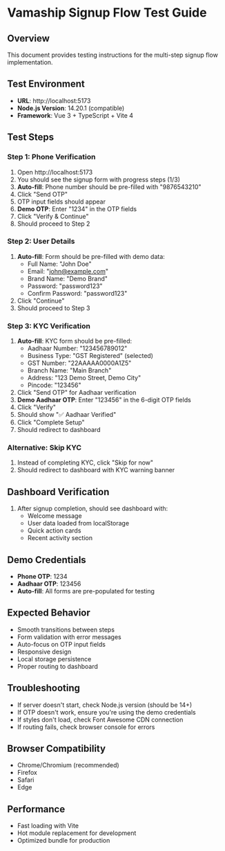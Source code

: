 # Vamaship Signup Flow Test Guide

## Overview
This document provides testing instructions for the multi-step signup flow implementation.

## Test Environment
- **URL**: http://localhost:5173
- **Node.js Version**: 14.20.1 (compatible)
- **Framework**: Vue 3 + TypeScript + Vite 4

## Test Steps

### Step 1: Phone Verification
1. Open http://localhost:5173
2. You should see the signup form with progress steps (1/3)
3. **Auto-fill**: Phone number should be pre-filled with "9876543210"
4. Click "Send OTP"
5. OTP input fields should appear
6. **Demo OTP**: Enter "1234" in the OTP fields
7. Click "Verify & Continue"
8. Should proceed to Step 2

### Step 2: User Details
1. **Auto-fill**: Form should be pre-filled with demo data:
   - Full Name: "John Doe"
   - Email: "john@example.com"
   - Brand Name: "Demo Brand"
   - Password: "password123"
   - Confirm Password: "password123"
2. Click "Continue"
3. Should proceed to Step 3

### Step 3: KYC Verification
1. **Auto-fill**: KYC form should be pre-filled:
   - Aadhaar Number: "123456789012"
   - Business Type: "GST Registered" (selected)
   - GST Number: "22AAAAA0000A1Z5"
   - Branch Name: "Main Branch"
   - Address: "123 Demo Street, Demo City"
   - Pincode: "123456"
2. Click "Send OTP" for Aadhaar verification
3. **Demo Aadhaar OTP**: Enter "123456" in the 6-digit OTP fields
4. Click "Verify"
5. Should show "✅ Aadhaar Verified"
6. Click "Complete Setup"
7. Should redirect to dashboard

### Alternative: Skip KYC
1. Instead of completing KYC, click "Skip for now"
2. Should redirect to dashboard with KYC warning banner

## Dashboard Verification
1. After signup completion, should see dashboard with:
   - Welcome message
   - User data loaded from localStorage
   - Quick action cards
   - Recent activity section

## Demo Credentials
- **Phone OTP**: 1234
- **Aadhaar OTP**: 123456
- **Auto-fill**: All forms are pre-populated for testing

## Expected Behavior
- Smooth transitions between steps
- Form validation with error messages
- Auto-focus on OTP input fields
- Responsive design
- Local storage persistence
- Proper routing to dashboard

## Troubleshooting
- If server doesn't start, check Node.js version (should be 14+)
- If OTP doesn't work, ensure you're using the demo credentials
- If styles don't load, check Font Awesome CDN connection
- If routing fails, check browser console for errors

## Browser Compatibility
- Chrome/Chromium (recommended)
- Firefox
- Safari
- Edge

## Performance
- Fast loading with Vite
- Hot module replacement for development
- Optimized bundle for production 